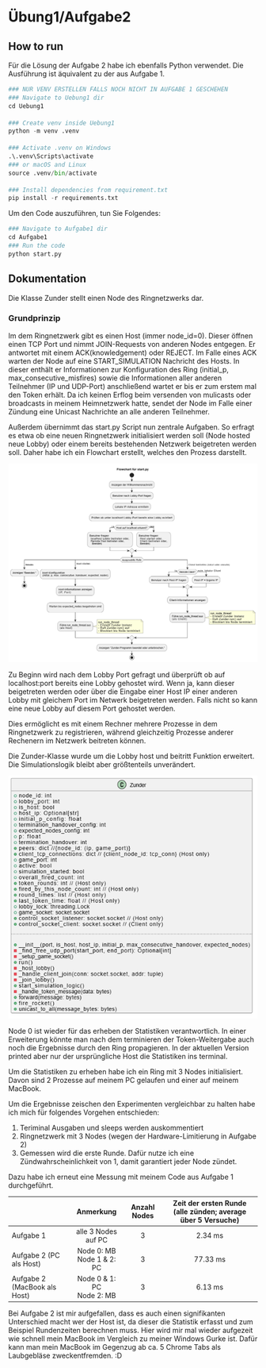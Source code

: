 # Übung1/Aufgabe2

## How to run

Für die Lösung der Aufgabe 2 habe ich ebenfalls Python verwendet.
Die Ausführung ist äquivalent zu der aus Aufgabe 1.

```python
### NUR VENV ERSTELLEN FALLS NOCH NICHT IN AUFGABE 1 GESCHEHEN
### Navigate to Uebung1 dir
cd Uebung1

### Create venv inside Uebung1
python -m venv .venv

### Activate .venv on Windows
.\.venv\Scripts\activate
### or macOS and Linux
source .venv/bin/activate

### Install dependencies from requirement.txt
pip install -r requirements.txt
```

Um den Code auszuführen, tun Sie Folgendes:

```python
### Navigate to Aufgabe1 dir
cd Aufgabe1
### Run the code
python start.py
```

## Dokumentation

Die Klasse Zunder stellt einen Node des Ringnetzwerks dar.

### Grundprinzip

Im dem Ringnetzwerk gibt es einen Host (immer node_id=0). Dieser öffnen einen TCP Port und nimmt JOIN-Requests von anderen Nodes entgegen. Er antwortet mit einem ACK(knowledgement) oder REJECT. Im Falle eines ACK warten der Node auf eine START_SIMULATION Nachricht des Hosts. In dieser enthält er Informationen zur Konfiguration des Ring (initial_p, max_consecutive_misfires) sowie die Informationen aller anderen Teilnehmer (IP und UDP-Port) anschließend wartet er bis er zum erstem mal den Token erhält. Da ich keinen Erflog beim versenden von mulicasts oder broadcasts in meinem Heimnetzwerk hatte, sendet der Node im Falle einer Zündung eine Unicast Nachrichte an alle anderen Teilnehmer.

Außerdem übernimmt das start.py Script nun zentrale Aufgaben. So erfragt es etwa ob eine neuen Ringnetzwerk initialisiert werden soll (Node hosted neue Lobby) oder einem bereits bestehenden Netzwerk beigetreten werden soll. Daher habe ich ein Flowchart erstellt, welches den Prozess darstellt.

![start.py Flowchart](./resources/start_flowchart.png)

Zu Beginn wird nach dem Lobby Port gefragt und überprüft ob auf localhost:port bereits eine Lobby gehostet wird. Wenn ja, kann dieser beigetreten werden oder über die Eingabe einer Host IP einer anderen Lobby mit gleichem Port im Netwerk beigetreten werden. Falls nicht so kann eine neue Lobby auf diesem Port gehostet werden.

Dies ermöglicht es mit einem Rechner mehrere Prozesse in dem Ringnetzwerk zu registrieren, während gleichzeitig Prozesse anderer Rechenern im Netzwerk beitreten können.

Die Zunder-Klasse wurde um die Lobby host und beitritt Funktion erweitert. Die Simulationslogik bleibt aber größtenteils unverändert.

![UML Zunder](./resources/Zunder_UML.png)

Node 0 ist wieder für das erheben der Statistiken verantwortlich. In einer Erweiterung könnte man nach dem terminieren der Token-Weitergabe auch noch die Ergebnisse durch den Ring propagieren. In der aktuellen Version printed aber nur der ursprüngliche Host die Statistiken ins terminal.

Um die Statistiken zu erheben habe ich ein Ring mit 3 Nodes initialisiert. Davon sind 2 Prozesse auf meinem PC gelaufen und einer auf meinem MacBook.

Um die Ergebnisse zeischen den Experimenten vergleichbar zu halten habe ich mich für folgendes Vorgehen entschieden:

1. Teriminal Ausgaben und sleeps werden auskommentiert
2. Ringnetzwerk mit 3 Nodes (wegen der Hardware-Limitierung in Aufgabe 2)
3. Gemessen wird die erste Runde. Dafür nutze ich eine Zündwahrscheinlichkeit von 1, damit garantiert jeder Node zündet.

Dazu habe ich erneut eine Messung mit meinem Code aus Aufgabe 1 durchgeführt.

|                              |           Anmerkung           | Anzahl Nodes | Zeit der ersten Runde (alle zünden; average über 5 Versuche) |
| :--------------------------- | :---------------------------: | :----------: | :----------------------------------------------------------: |
| Aufgabe 1                    |      alle 3 Nodes auf PC      |      3       |                           2.34 ms                            |
| Aufgabe 2 (PC als Host)      | Node 0: MB<br>Node 1 & 2: PC  |      3       |                           77.33 ms                           |
| Aufgabe 2 (MacBook als Host) | Node 0 & 1: PC<br> Node 2: MB |      3       |                           6.13 ms                            |

Bei Aufgabe 2 ist mir aufgefallen, dass es auch einen signifikanten Unterschied macht wer der Host ist, da dieser die Statistik erfasst und zum Beispiel Rundenzeiten berechnen muss. Hier wird mir mal wieder aufgezeit wie schnell mein MacBook im Vergleich zu meiner Windows Gurke ist. Dafür kann man mein MacBook im Gegenzug ab ca. 5 Chrome Tabs als Laubgebläse zweckentfremden. :D
